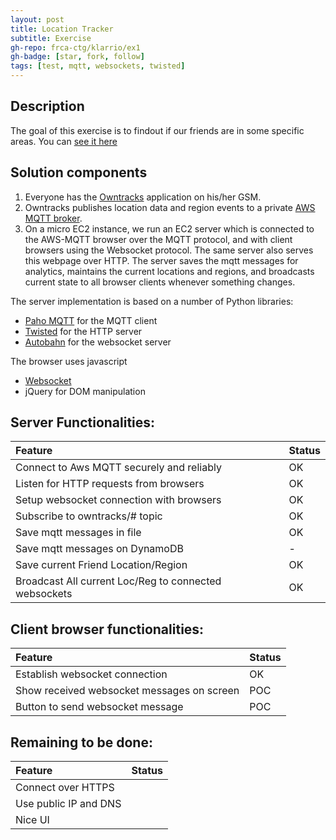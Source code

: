 ```yaml
---
layout: post
title: Location Tracker
subtitle: Exercise 
gh-repo: frca-ctg/klarrio/ex1
gh-badge: [star, fork, follow]
tags: [test, mqtt, websockets, twisted]
---
```


## Description
The goal of this exercise is to findout if our friends are in some specific areas. You can [see it here](/client.html)

## Solution components

1. Everyone has the [Owntracks](http://owntracks.org/booklet/) application on his/her GSM.
1. Owntracks publishes location data and region events to a private [AWS MQTT broker](https://docs.aws.amazon.com/iot/latest/developerguide/iot-message-broker.html).
1. On a micro EC2 instance, we run an EC2 server which is connected to the AWS-MQTT browser over the MQTT protocol, and with client browsers using the Websocket protocol. 
   The same server also serves this webpage over HTTP. The server saves the mqtt messages for analytics, maintains the current locations and regions,
   and broadcasts current state to all browser clients whenever something changes.

The server implementation is based on a number of Python libraries:
- [Paho MQTT](https://github.com/eclipse/paho.mqtt.python) for the MQTT client
- [Twisted](https://twistedmatrix.com/trac/) for the HTTP server
- [Autobahn](http://autobahn.readthedocs.io/en/latest/) for the websocket server

The browser uses javascript
- [Websocket](https://developer.mozilla.org/en-US/docs/Web/API/WebSockets_API/Writing_WebSocket_client_applications)
- jQuery for DOM manipulation


## Server Functionalities:

| Feature | Status | 
| :---------------------------------------------------- |:--- |
| Connect to Aws MQTT securely and reliably | OK |
| Listen for HTTP requests from browsers | OK |
| Setup websocket connection with browsers | OK |
| Subscribe to owntracks/# topic | OK |
| Save mqtt messages in file | OK |
| Save mqtt messages on DynamoDB | - |
| Save current Friend Location/Region | OK |
| Broadcast All current Loc/Reg to connected websockets | OK |

## Client browser functionalities:

| Feature | Status | 
| :---------------------------------------------------- |:--- |
| Establish websocket connection | OK |
| Show received websocket messages on screen | POC |
| Button to send websocket message | POC | 

## Remaining to be done:

| Feature | Status | 
| :---------------------------------------------------- |:--- |
| Connect over HTTPS ||
| Use public IP and DNS ||
| Nice UI ||
